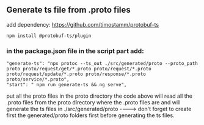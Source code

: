 ## Generate ts file from .proto files

add dependency: https://github.com/timostamm/protobuf-ts
```
npm install @protobuf-ts/plugin 
```
### in the package.json file in the script part add: 

```
"generate-ts": "npx protoc --ts_out ./src/generated/proto --proto_path proto proto/request/get/*.proto proto/request/*.proto proto/request/update/*.proto proto/response/*.proto proto/service/*.proto",
"start": " npm run generate-ts && ng serve",
```

put all the proto files in the proto directory
the code above will read all the .proto files from the proto directory where the .proto files are and will generate the
ts files in ./src/generated/proto  ----> don't forget to create first the generated/proto folders first before generating
the ts files.
